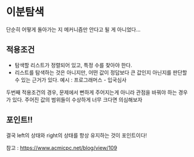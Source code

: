 # 이분탐색
단순히 어떻게 돌아가는 지 메커니즘만 안다고 될 게 아니었다...

## 적용조건
- 탐색할 리스트가 정렬되어 있고, 특정 수를 찾아야 한다.
- 리스트를 탐색하는 것은 아니지만, 어떤 값이 정답보다 큰 값인지 아닌지를 판단할 수 있는 근거가 있다.
  예시 : 프로그래머스 - 입국심사

두번째 적용조건의 경우, 문제에서 뻔하게 주어지는게 아니라 관점을 바꿔야 하는 경우가 있다.
주어진 값의 범위들이 수상하게 너무 크다면 의심해보자

## 포인트!!

결국 left의 상태와 right의 상태를 항상 유지하는 것이 포인트이다!

참고 : https://www.acmicpc.net/blog/view/109